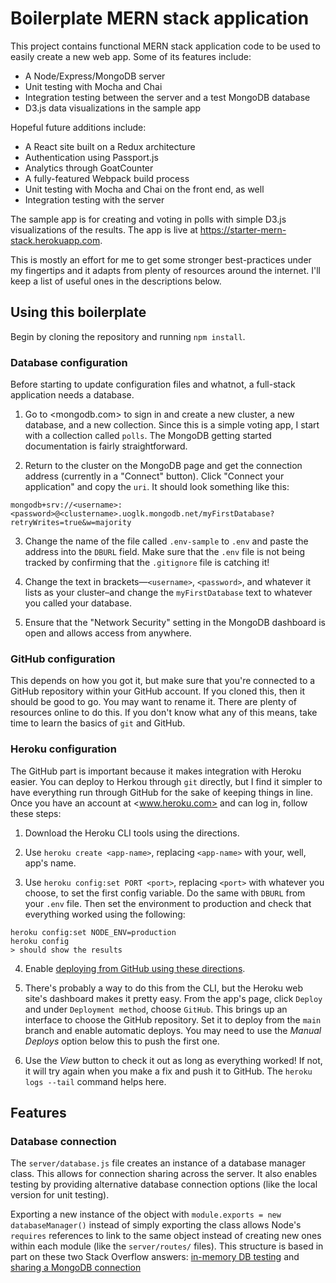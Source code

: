 # Boilerplate MERN stack application

This project contains functional MERN stack application code to be used to easily create a new web app. Some of its features include:

* A Node/Express/MongoDB server
* Unit testing with Mocha and Chai
* Integration testing between the server and a test MongoDB database
* D3.js data visualizations in the sample app

Hopeful future additions include:

* A React site built on a Redux architecture
* Authentication using Passport.js
* Analytics through GoatCounter
* A fully-featured Webpack build process
* Unit testing with Mocha and Chai on the front end, as well
* Integration testing with the server

The sample app is for creating and voting in polls with simple D3.js visualizations of the results. The app is live at <https://starter-mern-stack.herokuapp.com>.

This is mostly an effort for me to get some stronger best-practices under my fingertips and it adapts from plenty of resources around the internet. I'll keep a list of useful ones in the descriptions below.

## Using this boilerplate

Begin by cloning the repository and running `npm install`.

### Database configuration

Before starting to update configuration files and whatnot, a full-stack application needs a database.

1. Go to <mongodb.com> to sign in and create a new cluster, a new database, and a new collection. Since this is a simple voting app, I start with a collection called `polls`. The MongoDB getting started documentation is fairly straightforward.

2. Return to the cluster on the MongoDB page and get the connection address (currently in a "Connect" button). Click "Connect your application" and copy the `uri`. It should look something like this:

```
mongodb+srv://<username>:<password>@<clustername>.uoglk.mongodb.net/myFirstDatabase?retryWrites=true&w=majority
```

3. Change the name of the file called `.env-sample` to `.env` and paste the address into the `DBURL` field. Make sure that the `.env` file is not being tracked by confirming that the `.gitignore` file is catching it!

4. Change the text in brackets—`<username>`, `<password>`, and whatever it lists as your cluster–and change the `myFirstDatabase` text to whatever you called your database.

5. Ensure that the "Network Security" setting in the MongoDB dashboard is open and allows access from anywhere.

### GitHub configuration

This depends on how you got it, but make sure that you're connected to a GitHub repository within your GitHub account. If you cloned this, then it should be good to go. You may want to rename it. There are plenty of resources online to do this. If you don't know what any of this means, take time to learn the basics of `git` and GitHub.

### Heroku configuration

The GitHub part is important because it makes integration with Heroku easier. You can deploy to Herkou through `git` directly, but I find it simpler to have everything run through GitHub for the sake of keeping things in line. Once you have an account at <www.heroku.com> and can log in, follow these steps:

1. Download the Heroku CLI tools using the directions.

2. Use `heroku create <app-name>`, replacing `<app-name>` with your, well, app's name.

3. Use `heroku config:set PORT <port>`, replacing `<port>` with whatever you choose, to set the first config variable. Do the same with `DBURL` from your `.env` file. Then set the environment to production and check that everything worked using the following:

```
heroku config:set NODE_ENV=production
heroku config
> should show the results
```

4. Enable [deploying from GitHub using these directions](https://devcenter.heroku.com/articles/github-integration).

5. There's probably a way to do this from the CLI, but the Heroku web site's dashboard makes it pretty easy. From the app's page, click `Deploy` and under `Deployment method`, choose `GitHub`. This brings up an interface to choose the GitHub repository. Set it to deploy from the `main` branch and enable automatic deploys. You may need to use the *Manual Deploys* option below this to push the first one. 

6. Use the *View* button to check it out as long as everything worked! If not, it will try again when you make a fix and push it to GitHub. The `heroku logs --tail` command helps here.

## Features

### Database connection

The `server/database.js` file creates an instance of a database manager class. This allows for connection sharing across the server. It also enables testing by providing alternative database connection options (like the local version for unit testing).

Exporting a new instance of the object with `module.exports = new databaseManager()` instead of simply exporting the class allows Node's `requires` references to link to the same object instead of creating new ones within each module (like the `server/routes/` files). This structure is based in part on these two Stack Overflow answers: [in-memory DB testing](https://stackoverflow.com/questions/17342144/how-to-setup-mongodb-for-integration-tests-in-nodejs#51677683) and [sharing a MongoDB connection](https://stackoverflow.com/a/55424097/14443968)

